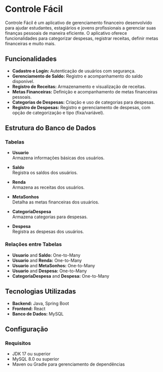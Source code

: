 # Controle Fácil

Controle Fácil é um aplicativo de gerenciamento financeiro desenvolvido para ajudar estudantes, estagiários e jovens profissionais a gerenciar suas finanças pessoais de maneira eficiente. O aplicativo oferece funcionalidades para categorizar despesas, registrar receitas, definir metas financeiras e muito mais.

## Funcionalidades

- **Cadastro e Login:** Autenticação de usuários com segurança.
- **Gerenciamento de Saldo:** Registro e acompanhamento do saldo disponível.
- **Registro de Receitas:** Armazenamento e visualização de receitas.
- **Metas Financeiras:** Definição e acompanhamento de metas financeiras pessoais.
- **Categorias de Despesas:** Criação e uso de categorias para despesas.
- **Registro de Despesas:** Registro e gerenciamento de despesas, com opção de categorização e tipo (fixa/variável).

## Estrutura do Banco de Dados

### Tabelas

- **Usuario**  
  Armazena informações básicas dos usuários.

- **Saldo**  
  Registra os saldos dos usuários.

- **Renda**  
  Armazena as receitas dos usuários.

- **MetaSonhos**  
  Detalha as metas financeiras dos usuários.

- **CategoriaDespesa**  
  Armazena categorias para despesas.

- **Despesa**  
  Registra as despesas dos usuários.

### Relações entre Tabelas

- **Usuario** and **Saldo:** One-to-Many
- **Usuario** and **Renda:** One-to-Many
- **Usuario** and **MetaSonhos:** One-to-Many
- **Usuario** and **Despesa:** One-to-Many
- **CategoriaDespesa** and **Despesa:** One-to-Many

## Tecnologias Utilizadas

- **Backend:** Java, Spring Boot
- **Frontend:** React
- **Banco de Dados:** MySQL

## Configuração

### Requisitos

- JDK 17 ou superior
- MySQL 8.0 ou superior
- Maven ou Gradle para gerenciamento de dependências
